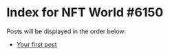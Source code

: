 # Index for NFT World #6150
Posts will be displayed in the order below:

- [Your first post](./001-first.md)

